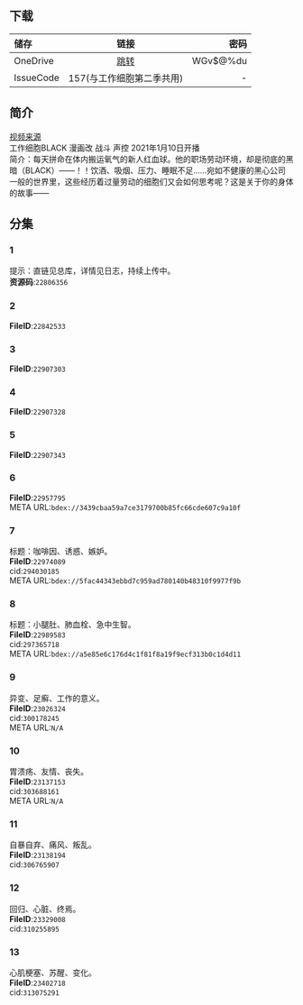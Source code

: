 ## 下载

储存 | 链接 | 密码
:----------- | :-----------: | -----------:
 OneDrive | [跳转](https://xrzcloud-my.sharepoint.com/:f:/g/personal/xrz_xrzyun_ml/Ep47ov1iIAZEggAAepNiymkBOjdANUmV8FhlkmzPqGXTXg?e=xNoRAB) | WGv$@%du
 IssueCode | 157(与工作细胞第二季共用) | -

## 简介
[视频来源](https://www.bilibili.com/bangumi/media/md28231819/)  
工作细胞BLACK 漫画改 战斗 声控
2021年1月10日开播  
简介：每天拼命在体内搬运氧气的新人红血球。他的职场劳动环境，却是彻底的黑暗（BLACK）——！！饮酒、吸烟、压力、睡眠不足……宛如不健康的黑心公司一般的世界里，这些经历着过量劳动的细胞们又会如何思考呢？这是关于你的身体的故事——  
## 分集
### 1
提示：直链见总库，详情见日志，持续上传中。  
**资源码**:`22806356`
### 2
**FileID**:`22842533`
### 3
**FileID**:`22907303`
### 4
**FileID**:`22907328`
### 5
**FileID**:`22907343`
### 6
**FileID**:`22957795`  
META URL:`bdex://3439cbaa59a7ce3179700b85fc66cde607c9a10f`
### 7
标题：咖啡因、诱惑、嫉妒。  
**FileID**:`22974089`  
cid:`294030185`  
META URL:`bdex://5fac44343ebbd7c959ad780140b48310f9977f9b`  
### 8
标题：小腿肚、肺血栓、急中生智。  
**FileID**:`22989583`  
cid:`297365718`  
META URL:`bdex://a5e85e6c176d4c1f81f8a19f9ecf313b0c1d4d11`  
### 9
异变、足癣、工作的意义。  
**FileID**:`23026324`  
cid:`300178245`  
META URL:`N/A`  
### 10
胃溃疡、友情、丧失。  
**FileID**:`23137153`  
cid:`303688161`  
META URL:`N/A`  
### 11
自暴自弃、痛风、叛乱。  
**FileID**:`23138194`  
cid:`306765907`  
### 12
回归、心脏、终焉。  
**FileID**:`23329008`  
cid:`310255895`  
### 13
心肌梗塞、苏醒、变化。  
**FileID**:`23402718`  
cid:`313075291`  